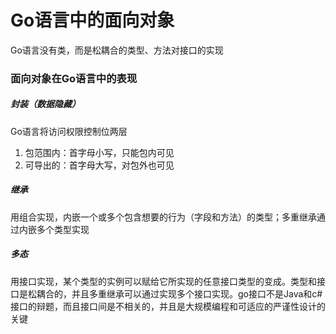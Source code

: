 # Go语言中的面向对象 <!-- {docsify-ignore-all} -->

Go语言没有类，而是松耦合的类型、方法对接口的实现

### 面向对象在Go语言中的表现

##### 封装（数据隐藏）

Go语言将访问权限控制位两层

1. 包范围内：首字母小写，只能包内可见
2. 可导出的：首字母大写，对包外也可见

##### 继承

用组合实现，内嵌一个或多个包含想要的行为（字段和方法）的类型；多重继承通过内嵌多个类型实现

##### 多态

用接口实现，某个类型的实例可以赋给它所实现的任意接口类型的变成。类型和接口是松耦合的，并且多重继承可以通过实现多个接口实现。go接口不是Java和c#
接口的辩题，而且接口间是不相关的，并且是大规模编程和可适应的严谨性设计的关键